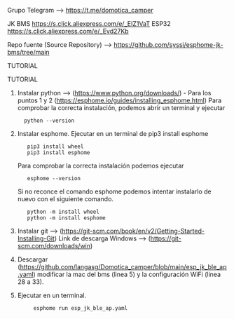 Grupo Telegram --> https://t.me/domotica_camper

JK BMS https://s.click.aliexpress.com/e/_EIZ1VaT
ESP32 https://s.click.aliexpress.com/e/_Evd27Kb

Repo fuente (Source Repository) --> https://github.com/syssi/esphome-jk-bms/tree/main



TUTORIAL

TUTORIAL
1. Instalar python --> (https://www.python.org/downloads/) - Para los puntos 1 y 2 (https://esphome.io/guides/installing_esphome.html)
    Para comprobar la correcta instalación, podemos abrir un terminal y ejecutar

         python --version
   
3. Instalar esphome. Ejecutar en un terminal de pip3 install esphome

          
          pip3 install wheel
          pip3 install esphome
   Para comprobar la correcta instalación podemos ejecutar

          esphome --version

   Si no reconce el comando esphome podemos intentar instalarlo de nuevo con el siguiente comando.

          python -m install wheel
          python -m install esphome

 
5. Instalar git  --> (https://git-scm.com/book/en/v2/Getting-Started-Installing-Git)
     Link de descarga Windows --> (https://git-scm.com/downloads/win)  
      

6.  Descargar (https://github.com/langasg/Domotica_camper/blob/main/esp_jk_ble_ap.yaml) modificar la mac del bms (linea 5) y la configuración WiFi (linea 28 a 33).
   
9. Ejecutar en un terminal.
 
            esphome run esp_jk_ble_ap.yaml
